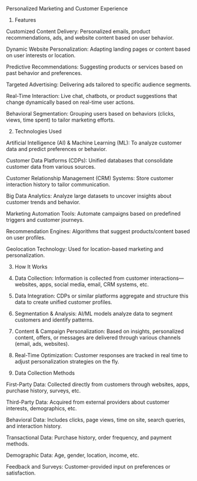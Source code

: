 Personalized Marketing and Customer Experience

1. Features

Customized Content Delivery: Personalized emails, product recommendations, ads, and website content based on user behavior.

Dynamic Website Personalization: Adapting landing pages or content based on user interests or location.

Predictive Recommendations: Suggesting products or services based on past behavior and preferences.

Targeted Advertising: Delivering ads tailored to specific audience segments.

Real-Time Interaction: Live chat, chatbots, or product suggestions that change dynamically based on real-time user actions.

Behavioral Segmentation: Grouping users based on behaviors (clicks, views, time spent) to tailor marketing efforts.




2. Technologies Used

Artificial Intelligence (AI) & Machine Learning (ML): To analyze customer data and predict preferences or behavior.

Customer Data Platforms (CDPs): Unified databases that consolidate customer data from various sources.

Customer Relationship Management (CRM) Systems: Store customer interaction history to tailor communication.

Big Data Analytics: Analyze large datasets to uncover insights about customer trends and behavior.

Marketing Automation Tools: Automate campaigns based on predefined triggers and customer journeys.

Recommendation Engines: Algorithms that suggest products/content based on user profiles.

Geolocation Technology: Used for location-based marketing and personalization.




3. How It Works

1. Data Collection: Information is collected from customer interactions—websites, apps, social media, email, CRM systems, etc.


2. Data Integration: CDPs or similar platforms aggregate and structure this data to create unified customer profiles.


3. Segmentation & Analysis: AI/ML models analyze data to segment customers and identify patterns.


4. Content & Campaign Personalization: Based on insights, personalized content, offers, or messages are delivered through various channels (email, ads, websites).


5. Real-Time Optimization: Customer responses are tracked in real time to adjust personalization strategies on the fly.





4. Data Collection Methods

First-Party Data: Collected directly from customers through websites, apps, purchase history, surveys, etc.

Third-Party Data: Acquired from external providers about customer interests, demographics, etc.

Behavioral Data: Includes clicks, page views, time on site, search queries, and interaction history.

Transactional Data: Purchase history, order frequency, and payment methods.

Demographic Data: Age, gender, location, income, etc.

Feedback and Surveys: Customer-provided input on preferences or satisfaction.
